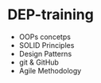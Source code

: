 # DEP-training

- OOPs concetps
- SOLID Principles
- Design Patterns
- git & GitHub
- Agile Methodology
